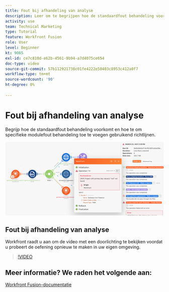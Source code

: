 ```yaml
---
title: Fout bij afhandeling van analyse
description: Leer om te begrijpen hoe de standaardfout behandeling voorkomt en hoe te om specifieke module toe te voegen fout behandeling gebruikend richtlijnen in [!DNL Adobe Workfront Fusion].
activity: use
team: Technical Marketing
type: Tutorial
feature: Workfront Fusion
role: User
level: Beginner
kt: 9065
exl-id: ce7c810d-e62b-4561-9b94-a7d4075ce654
doc-type: video
source-git-commit: 57b112921738c01fe4222e50403c8953c412a0f7
workflow-type: tm+mt
source-wordcount: '90'
ht-degree: 0%

---
```


# Fout bij afhandeling van analyse

Begrijp hoe de standaardfout behandeling voorkomt en hoe te om specifieke modulefout behandeling toe te voegen gebruikend richtlijnen.

![Een afbeelding van een scenario met foutafhandeling](assets/troubleshooting-and-error-handling-7.png)

## Fout bij afhandeling van analyse

Workfront raadt u aan om de video met een doorlichting te bekijken voordat u probeert de oefening opnieuw te maken in uw eigen omgeving.

>[!VIDEO](https://video.tv.adobe.com/v/335306/?quality=12&learn=on)

## Meer informatie? We raden het volgende aan:

[Workfront Fusion-documentatie](https://experienceleague.adobe.com/docs/workfront/using/adobe-workfront-fusion/workfront-fusion-2.html?lang=en)
